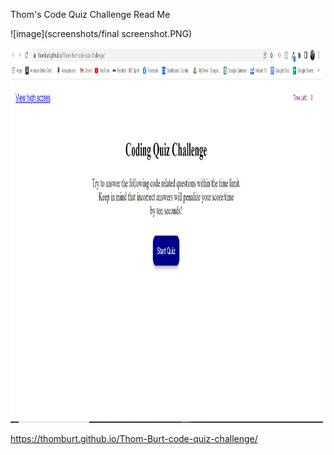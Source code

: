 Thom's Code Quiz Challenge Read Me

![image](screenshots/final screenshot.PNG)

<img src="screenshots/final screenshot.PNG" alt="Thom's Code Quiz Final Deployment" width="500" height="600">


https://thomburt.github.io/Thom-Burt-code-quiz-challenge/